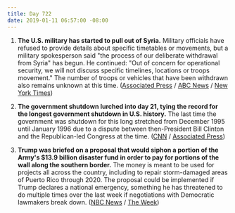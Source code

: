 ```yaml
---
title: Day 722
date: 2019-01-11 06:57:00 -08:00
---
```


1. **The U.S. military has started to pull out of Syria.** Military officials have refused to provide details about specific timetables or movements, but a military spokesperson said "the process of our deliberate withdrawal from Syria" has begun. He continued: "Out of concern for operational security, we will not discuss specific timelines, locations or troops movement." The number of troops or vehicles that have been withdrawn also remains unknown at this time. ([Associated Press](https://apnews.com/89288a2b8f274eb7897733078960df56) / [ABC News](https://abcnews.go.com/Politics/us-military-begins-withdrawal-syria/story?id=60308187) / [New York Times](https://www.nytimes.com/2019/01/11/world/middleeast/us-syria-troop-withdrawal.html))

2. **The government shutdown lurched into day 21, tying the record for the longest government shutdown in U.S. history.** The last time the government was shutdown for this long stretched from December 1995 until January 1996 due to a dispute between then-President Bill Clinton and the Republican-led Congress at the time. ([CNN](https://www.cnn.com/2019/01/11/politics/government-shutdown-ties-record-longest/index.html) / [Associated Press](https://apnews.com/75cb070bc4414b778a13add8c13eb4a1))

3. **Trump was briefed on a proposal that would siphon a portion of the Army's $13.9 billion disaster fund in order to pay for portions of the wall along the southern border.** The money is meant to be used for projects all across the country, including to repair storm-damaged areas of Puerto Rico through 2020. The proposal could be implemented if Trump declares a national emergency, something he has threatened to do multiple times over the last week if negotiations with Democratic lawmakers break down. ([NBC News](https://www.nbcnews.com/politics/immigration/trump-could-take-billions-disaster-areas-fund-wall-n957281) / [The Week](https://theweek.com/speedreads/817077/trump-apparently-plans-raid-army-disaster-relief-construction-funds-build-wall)) 